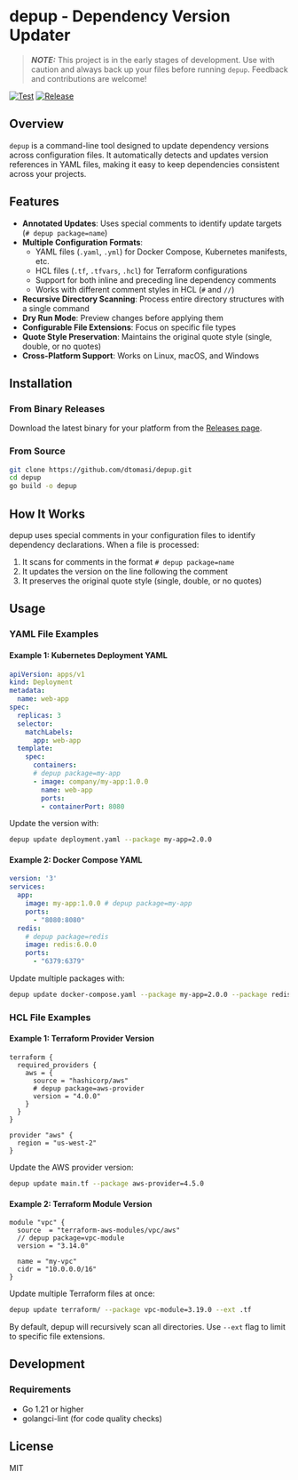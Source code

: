 # depup - Dependency Version Updater

> **_NOTE:_**  This project is in the early stages of development.
> Use with caution and always back up your files before running `depup`.
> Feedback and contributions are welcome!

[![Test](https://github.com/dtomasi/depup/actions/workflows/test.yml/badge.svg)](https://github.com/dtomasi/depup/actions/workflows/test.yml)
[![Release](https://github.com/dtomasi/depup/actions/workflows/release.yml/badge.svg)](https://github.com/dtomasi/depup/actions/workflows/release.yml)

## Overview

`depup` is a command-line tool designed to update dependency versions across configuration files.
It automatically detects and updates version references in YAML files, making it easy to keep dependencies consistent across your projects.

## Features

- **Annotated Updates**: Uses special comments to identify update targets (`# depup package=name`)
- **Multiple Configuration Formats**:
    - YAML files (`.yaml`, `.yml`) for Docker Compose, Kubernetes manifests, etc.
    - HCL files (`.tf`, `.tfvars`, `.hcl`) for Terraform configurations
    - Support for both inline and preceding line dependency comments
    - Works with different comment styles in HCL (`#` and `//`)
- **Recursive Directory Scanning**: Process entire directory structures with a single command
- **Dry Run Mode**: Preview changes before applying them
- **Configurable File Extensions**: Focus on specific file types
- **Quote Style Preservation**: Maintains the original quote style (single, double, or no quotes)
- **Cross-Platform Support**: Works on Linux, macOS, and Windows

## Installation

### From Binary Releases

Download the latest binary for your platform from the [Releases page](https://github.com/dtomasi/depup/releases).

### From Source

```bash
git clone https://github.com/dtomasi/depup.git
cd depup
go build -o depup
```

## How It Works

depup uses special comments in your configuration files to identify dependency declarations. When a file is processed:

1. It scans for comments in the format `# depup package=name`
2. It updates the version on the line following the comment
3. It preserves the original quote style (single, double, or no quotes)

## Usage

### YAML File Examples

#### Example 1: Kubernetes Deployment YAML

```yaml
apiVersion: apps/v1
kind: Deployment
metadata:
  name: web-app
spec:
  replicas: 3
  selector:
    matchLabels:
      app: web-app
  template:
    spec:
      containers:
      # depup package=my-app
      - image: company/my-app:1.0.0
        name: web-app
        ports:
        - containerPort: 8080
```

Update the version with:

```bash
depup update deployment.yaml --package my-app=2.0.0
```

#### Example 2: Docker Compose YAML

```yaml
version: '3'
services:
  app:
    image: my-app:1.0.0 # depup package=my-app
    ports:
      - "8080:8080"
  redis:
    # depup package=redis
    image: redis:6.0.0
    ports:
      - "6379:6379"
```

Update multiple packages with:

```bash
depup update docker-compose.yaml --package my-app=2.0.0 --package redis=6.2.0
```

### HCL File Examples

#### Example 1: Terraform Provider Version

```hcl
terraform {
  required_providers {
    aws = {
      source = "hashicorp/aws"
      # depup package=aws-provider
      version = "4.0.0"
    }
  }
}

provider "aws" {
  region = "us-west-2"
}
```

Update the AWS provider version:

```bash
depup update main.tf --package aws-provider=4.5.0
```

#### Example 2: Terraform Module Version

```hcl
module "vpc" {
  source  = "terraform-aws-modules/vpc/aws"
  // depup package=vpc-module
  version = "3.14.0"

  name = "my-vpc"
  cidr = "10.0.0.0/16"
}
```

Update multiple Terraform files at once:

```bash
depup update terraform/ --package vpc-module=3.19.0 --ext .tf
```

By default, depup will recursively scan all directories. Use `--ext` flag to limit to specific file extensions.

## Development

### Requirements

- Go 1.21 or higher
- golangci-lint (for code quality checks)

## License

MIT
